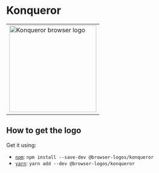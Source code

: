 Konqueror
=========

<!-- markdownlint-disable line-length no-inline-html -->
<table>
    <tr height=240>
        <td>
            <a href="https://github.com/alrra/browser-logos/tree/d780c7e4ea78afab4e5558382e2f951b5b113fbc/src/konqueror">
                <img width=230 src="https://raw.githubusercontent.com/alrra/browser-logos/d780c7e4ea78afab4e5558382e2f951b5b113fbc/src/konqueror/konqueror.svg?sanitize=true" alt="Konqueror browser logo">
            </a>
        </td>
    </tr>
</table>
<!-- markdownlint-enable line-length no-inline-html -->

How to get the logo
-------------------

Get it using:

* [`npm`][npm]: `npm install --save-dev @browser-logos/konqueror`
* [`yarn`][yarn]: `yarn add --dev @browser-logos/konqueror`

<!-- Link labels: -->

[npm]: https://www.npmjs.com/
[yarn]: https://yarnpkg.com/
